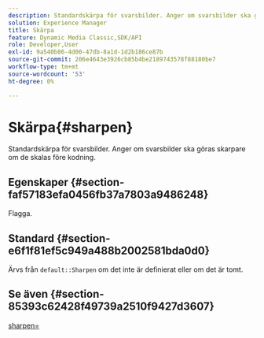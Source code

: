 ```yaml
---
description: Standardskärpa för svarsbilder. Anger om svarsbilder ska göras skarpare om de skalas före kodning.
solution: Experience Manager
title: Skärpa
feature: Dynamic Media Classic,SDK/API
role: Developer,User
exl-id: 9a540b86-4d00-47db-8a1d-1d2b186ce87b
source-git-commit: 206e4643e3926cb85b4be2189743578f88180be7
workflow-type: tm+mt
source-wordcount: '53'
ht-degree: 0%

---
```


# Skärpa{#sharpen}

Standardskärpa för svarsbilder. Anger om svarsbilder ska göras skarpare om de skalas före kodning.

## Egenskaper {#section-faf57183efa0456fb37a7803a9486248}

Flagga.

## Standard {#section-e6f1f81ef5c949a488b2002581bda0d0}

Ärvs från `default::Sharpen` om det inte är definierat eller om det är tomt.

## Se även {#section-85393c62428f49739a2510f9427d3607}

[sharpen=](../../../../../ir-api/http-protocol/image-rendering-api-ref/c-ir-http-protocol-ref/c-ir-http-protocol-command-reference/r-ir-http-sharpen.md#reference-13034d22d176483cb99ccafc2a4f6a6e)
